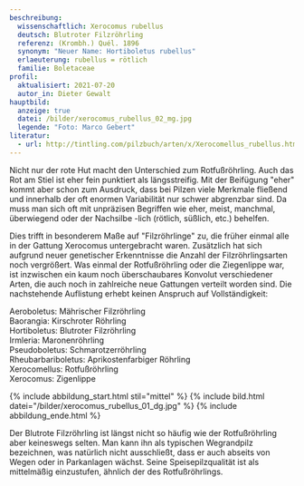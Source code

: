 ```yaml
---
beschreibung:
  wissenschaftlich: Xerocomus rubellus
  deutsch: Blutroter Filzröhrling
  referenz: (Krombh.) Quél. 1896
  synonym: "Neuer Name: Hortiboletus rubellus"
  erlaeuterung: rubellus = rötlich
  familie: Boletaceae
profil:
  aktualisiert: 2021-07-20
  autor_in: Dieter Gewalt
hauptbild:
  anzeige: true
  datei: /bilder/xerocomus_rubellus_02_mg.jpg
  legende: "Foto: Marco Gebert"
literatur:
  - url: http://tintling.com/pilzbuch/arten/x/Xerocomellus_rubellus.html
---
```

Nicht nur der rote Hut macht den Unterschied zum Rotfußröhrling. Auch das Rot am Stiel ist eher fein punktiert als längsstreifig. Mit der Beifügung "eher" kommt aber schon zum Ausdruck, dass bei Pilzen viele Merkmale fließend und innerhalb der oft enormen Variabilität nur schwer abgrenzbar sind. Da muss man sich oft mit unpräzisen Begriffen wie eher, meist, manchmal, überwiegend oder der Nachsilbe -lich (rötlich, süßlich, etc.) behelfen. 

Dies trifft in besonderem Maße auf "Filzröhrlinge" zu, die früher einmal alle in der Gattung Xerocomus untergebracht waren. Zusätzlich hat sich aufgrund neuer genetischer Erkenntnisse die Anzahl der Filzröhrlingsarten noch vergrößert. Was einmal der Rotfußröhrling oder die Ziegenlippe war, ist inzwischen ein kaum noch überschaubares Konvolut verschiedener Arten, die auch noch in zahlreiche neue Gattungen verteilt worden sind. Die nachstehende Auflistung erhebt keinen Anspruch auf Vollständigkeit:

Aeroboletus: Mährischer Filzröhrling\
Baorangia: Kirschroter Röhrling\
Hortiboletus: Blutroter Filzröhrling\
Irmleria: Maronenröhrling\
Pseudoboletus: Schmarotzerröhrling\
Rheubarbariboletus: Aprikostenfarbiger Röhrling\
Xerocomellus: Rotfußröhrling\
Xerocomus: Zigenlippe

{% include abbildung_start.html stil="mittel" %}
{% include bild.html datei="/bilder/xerocomus_rubellus_01_dg.jpg" %}
{% include abbildung_ende.html %}

Der Blutrote Filzröhrling ist längst nicht so häufig wie der Rotfußröhrling aber keineswegs selten. Man kann ihn als typischen Wegrandpilz bezeichnen, was natürlich nicht ausschließt, dass er auch abseits von Wegen oder in Parkanlagen wächst. Seine Speisepilzqualität ist als mittelmäßig einzustufen, ähnlich der des Rotfußröhrlings.